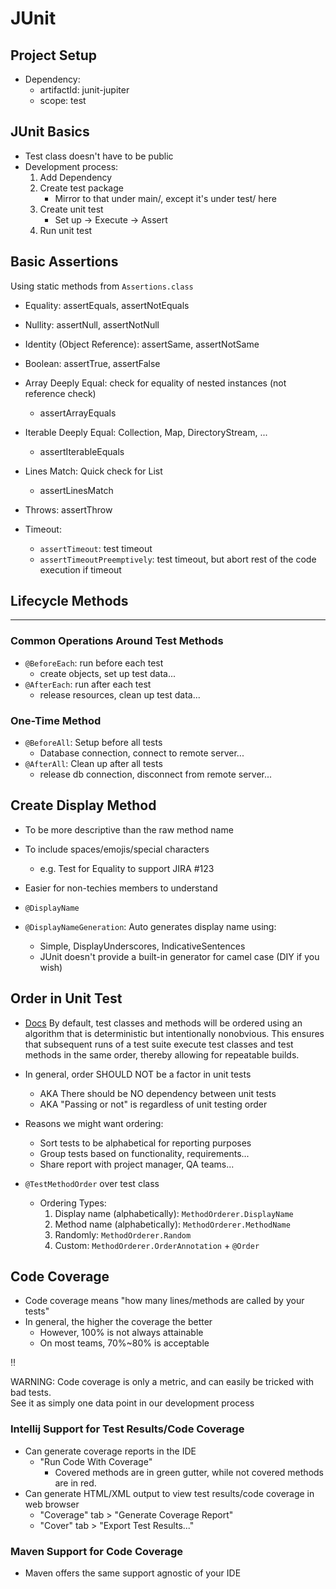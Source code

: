 # JUnit

## Project Setup

* Dependency: 
  * artifactId: junit-jupiter
  * scope: test

## JUnit Basics

* Test class doesn't have to be public
* Development process:
  1. Add Dependency
  2. Create test package
     - Mirror to that under main/, except it's under test/ here
  3. Create unit test
     - Set up → Execute → Assert
  4. Run unit test

## Basic Assertions
Using static methods from `Assertions.class`

* Equality: assertEquals, assertNotEquals
* Nullity: assertNull, assertNotNull

* Identity (Object Reference): assertSame, assertNotSame
* Boolean: assertTrue, assertFalse

* Array Deeply Equal: check for equality of nested instances (not reference check)
  - assertArrayEquals
* Iterable Deeply Equal: Collection, Map, DirectoryStream, ...
  - assertIterableEquals
* Lines Match: Quick check for List<Stream>
  - assertLinesMatch

* Throws: assertThrow
* Timeout: 
  - `assertTimeout`: test timeout 
  - `assertTimeoutPreemptively`: test timeout, but abort rest of the code execution if timeout 


## Lifecycle Methods

---

### Common Operations Around Test Methods

* `@BeforeEach`: run before each test
    - create objects, set up test data...
* `@AfterEach`: run after each test
    - release resources, clean up test data...

### One-Time Method

* `@BeforeAll`: Setup before all tests
    - Database connection, connect to remote server...
* `@AfterAll`: Clean up after all tests
    - release db connection, disconnect from remote server...


## Create Display Method

* To be more descriptive than the raw method name
* To include spaces/emojis/special characters 
  - e.g. Test for Equality to support JIRA #123
* Easier for non-techies members to understand

* `@DisplayName`
* `@DisplayNameGeneration`: Auto generates display name using: 
  - Simple, DisplayUnderscores, IndicativeSentences
  - JUnit doesn't provide a built-in generator for camel case (DIY if you wish)


## Order in Unit Test
* [Docs](https://junit.org/junit5/docs/current/user-guide/#writing-tests-test-execution-order) By default, test classes and methods will be ordered using an algorithm that is deterministic but intentionally nonobvious. This ensures that subsequent runs of a test suite execute test classes and test methods in the same order, thereby allowing for repeatable builds.

* In general, order SHOULD NOT be a factor in unit tests
  - AKA There should be NO dependency between unit tests
  - AKA "Passing or not" is regardless of unit testing order

* Reasons we might want ordering:
  - Sort tests to be alphabetical for reporting purposes
  - Group tests based on functionality, requirements...
  - Share report with project manager, QA teams...

* `@TestMethodOrder` over test class
  * Ordering Types:
    1. Display name (alphabetically): `MethodOrderer.DisplayName`
    2. Method name (alphabetically): `MethodOrderer.MethodName`
    3. Randomly: `MethodOrderer.Random`
    4. Custom: `MethodOrderer.OrderAnnotation` + `@Order`

## Code Coverage

* Code coverage means "how many lines/methods are called by your tests"
* In general, the higher the coverage the better
  - However, 100% is not always attainable
  - On most teams, 70%~80% is acceptable

<aside>
‼️

WARNING: Code coverage is only a metric, and can easily be tricked with bad tests.  
See it as simply one data point in our development process
</aside>

### Intellij Support for Test Results/Code Coverage

* Can generate coverage reports in the IDE
  * "Run Code With Coverage" 
     * Covered methods are in green gutter, while not covered methods are in red. 
* Can generate HTML/XML output to view test results/code coverage in web browser
  - "Coverage" tab > "Generate Coverage Report"
  - "Cover" tab > "Export Test Results..."

### Maven Support for Code Coverage

* Maven offers the same support agnostic of your IDE